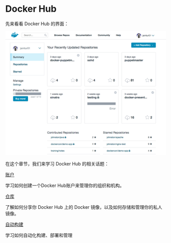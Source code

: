 # Docker Hub

先来看看 Docker Hub 的界面：

![](../images/hub.png)

在这个章节，我们来学习 Docker Hub 的相关话题：

[账户](accounts.md)

学习如何创建一个Docker Hub账户来管理你的组织和机构。

[仓库](repos.md)

了解如何分享你 Docker Hub 上的 Docker 镜像，以及如何存储和管理你的私人镜像。

[自动构建](builds.md)

学习如何自动化构建、部署和管理

